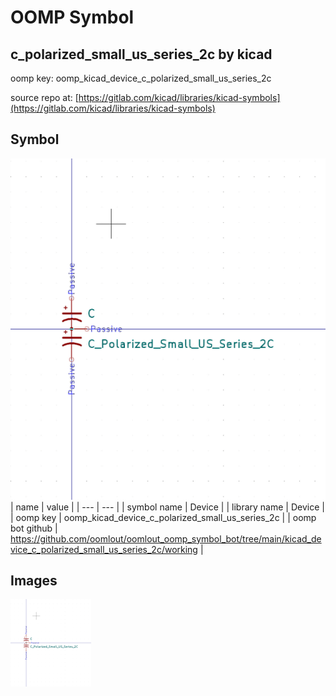 # OOMP Symbol  
## c_polarized_small_us_series_2c  by kicad  
  
oomp key: oomp_kicad_device_c_polarized_small_us_series_2c  
  
source repo at: [https://gitlab.com/kicad/libraries/kicad-symbols](https://gitlab.com/kicad/libraries/kicad-symbols)  
## Symbol  
  
[![working.png](working_600.png)](working.png)  
| name | value | 
| --- | --- | 
| symbol name | Device | 
| library name | Device | 
| oomp key | oomp_kicad_device_c_polarized_small_us_series_2c | 
| oomp bot github | https://github.com/oomlout/oomlout_oomp_symbol_bot/tree/main/kicad_device_c_polarized_small_us_series_2c/working | 
## Images  
  
[![working.png](working_140.png)](working.png)  
